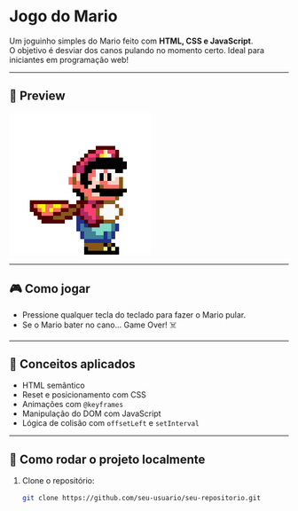 # Jogo do Mario

Um joguinho simples do Mario feito com **HTML, CSS e JavaScript**.  
O objetivo é desviar dos canos pulando no momento certo. Ideal para iniciantes em programação web!

---

## 📸 Preview

![mario-jump-gif](./images/mario.gif)

---

## 🎮 Como jogar

- Pressione qualquer tecla do teclado para fazer o Mario pular.
- Se o Mario bater no cano... Game Over! ☠️

---

## 🧠 Conceitos aplicados

- HTML semântico
- Reset e posicionamento com CSS
- Animações com `@keyframes`
- Manipulação do DOM com JavaScript
- Lógica de colisão com `offsetLeft` e `setInterval`

---

## 🚀 Como rodar o projeto localmente

1. Clone o repositório:
   ```bash
   git clone https://github.com/seu-usuario/seu-repositorio.git

